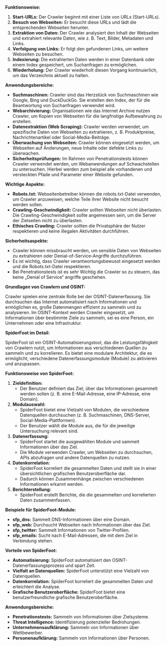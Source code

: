 **Funktionsweise:**

1. **Start-URLs:** Der Crawler beginnt mit einer Liste von URLs (Start-URLs).
2. **Besuch von Webseiten:** Er besucht diese URLs und lädt die entsprechenden Webseiten herunter.
3. **Extraktion von Daten:** Der Crawler analysiert den Inhalt der Webseiten und extrahiert relevante Daten, wie z. B. Text, Bilder, Metadaten und Links.
4. **Verfolgung von Links:** Er folgt den gefundenen Links, um weitere Webseiten zu besuchen.
5. **Indexierung:** Die extrahierten Daten werden in einer Datenbank oder einem Index gespeichert, um Suchanfragen zu ermöglichen.
6. **Wiederholung:** Der Crawler wiederholt diesen Vorgang kontinuierlich, um das Verzeichnis aktuell zu halten.

**Anwendungsbereiche:**

- **Suchmaschinen:** Crawler sind das Herzstück von Suchmaschinen wie Google, Bing und DuckDuckGo. Sie erstellen den Index, der für die Beantwortung von Suchanfragen verwendet wird.
- **Webarchivierung:** Organisationen wie das Internet Archive nutzen Crawler, um Kopien von Webseiten für die langfristige Aufbewahrung zu erstellen.
- **Datenextraktion (Web Scraping):** Crawler werden verwendet, um spezifische Daten von Webseiten zu extrahieren, z. B. Produktpreise, Nachrichtenartikel oder Social-Media-Beiträge.
- **Überwachung von Webseiten:** Crawler können eingesetzt werden, um Webseiten auf Änderungen, neue Inhalte oder defekte Links zu überwachen.
- **Sicherheitsprüfungen:** Im Rahmen von Penetrationstests können Crawler verwendet werden, um Webanwendungen auf Schwachstellen zu untersuchen. Hierbei werden zum beispiel alle vorhandenen und versteckten Pfade und Parameter einer Website gefunden.

**Wichtige Aspekte:**

- **Robots.txt:** Webseitenbetreiber können die robots.txt-Datei verwenden, um Crawler anzuweisen, welche Teile ihrer Website nicht besucht werden sollen.
- **Crawling-Geschwindigkeit:** Crawler sollten Webseiten nicht überlasten. Die Crawling-Geschwindigkeit sollte angemessen sein, um die Server der Zielseiten nicht zu überlasten.
- **Ethisches Crawling:** Crawler sollten die Privatsphäre der Nutzer respektieren und keine illegalen Aktivitäten durchführen.

**Sicherheitsaspekte:**

- Crawler können missbraucht werden, um sensible Daten von Webseiten zu extrahieren oder Denial-of-Service-Angriffe durchzuführen.
- Es ist wichtig, dass Crawler verantwortungsbewusst eingesetzt werden und die Robots.txt-Datei respektieren.
- Bei Penetrationstests ist es sehr Wichtig die Crawler so zu steuern, das keine „Denial of Service“ angriffe geschehen.


**Grundlagen von Crawlern und OSINT:**

Crawler spielen eine zentrale Rolle bei der OSINT-Datenerfassung. Sie durchsuchen das Internet automatisiert nach Informationen und ermöglichen es, große Datenmengen effizient zu sammeln und zu analysieren. Im OSINT-Kontext werden Crawler eingesetzt, um Informationen über bestimmte Ziele zu sammeln, sei es eine Person, ein Unternehmen oder eine Infrastruktur.

**SpiderFoot im Detail:**

SpiderFoot ist ein OSINT-Automatisierungstool, das die Leistungsfähigkeit von Crawlern nutzt, um Informationen aus verschiedenen Quellen zu sammeln und zu korrelieren. Es bietet eine modulare Architektur, die es ermöglicht, verschiedene Datenerfassungsmodule (Module) zu aktivieren und anzupassen.

**Funktionsweise von SpiderFoot:**

1. **Zieldefinition:**
    - Der Benutzer definiert das Ziel, über das Informationen gesammelt werden sollen (z. B. eine E-Mail-Adresse, eine IP-Adresse, eine Domain).
2. **Modulauswahl:**
    - SpiderFoot bietet eine Vielzahl von Modulen, die verschiedene Datenquellen durchsuchen (z. B. Suchmaschinen, DNS-Server, Social-Media-Plattformen).
    - Der Benutzer wählt die Module aus, die für die jeweilige Untersuchung relevant sind.
3. **Datenerfassung:**
    - SpiderFoot startet die ausgewählten Module und sammelt Informationen über das Ziel.
    - Die Module verwenden Crawler, um Webseiten zu durchsuchen, APIs abzufragen und andere Datenquellen zu nutzen.
4. **Datenkorrelation:**
    - SpiderFoot korreliert die gesammelten Daten und stellt sie in einer übersichtlichen grafischen Benutzeroberfläche dar.
    - Dadurch können Zusammenhänge zwischen verschiedenen Informationen erkannt werden.
5. **Berichterstellung:**
    - SpiderFoot erstellt Berichte, die die gesammelten und korrelierten Daten zusammenfassen.

**Beispiele für SpiderFoot-Module:**

- **sfp_dns:** Sammelt DNS-Informationen über eine Domain.
- **sfp_web:** Durchsucht Webseiten nach Informationen über das Ziel.
- **sfp_twitter:** Sammelt Informationen von Twitter-Profilen.
- **sfp_emails:** Sucht nach E-Mail-Adressen, die mit dem Ziel in Verbindung stehen.

**Vorteile von SpiderFoot:**

- **Automatisierung:** SpiderFoot automatisiert den OSINT-Datenerfassungsprozess und spart Zeit.
- **Vielfalt an Datenquellen:** SpiderFoot unterstützt eine Vielzahl von Datenquellen.
- **Datenkorrelation:** SpiderFoot korreliert die gesammelten Daten und erleichtert die Analyse.
- **Grafische Benutzeroberfläche:** SpiderFoot bietet eine benutzerfreundliche grafische Benutzeroberfläche.

**Anwendungsbereiche:**

- **Penetrationstests:** Sammeln von Informationen über Zielsysteme.
- **Threat Intelligence:** Identifizierung potenzieller Bedrohungen.
- **Unternehmensaufklärung:** Sammeln von Informationen über Wettbewerber.
- **Personenaufklärung:** Sammeln von Informationen über Personen.